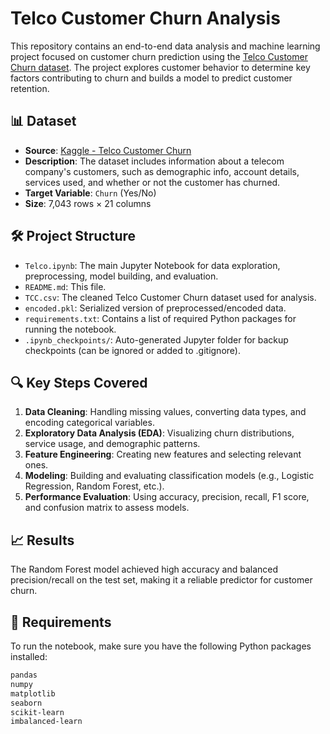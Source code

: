# Telco Customer Churn Analysis

This repository contains an end-to-end data analysis and machine learning project focused on customer churn prediction using the [Telco Customer Churn dataset](https://www.kaggle.com/datasets/blastchar/telco-customer-churn). The project explores customer behavior to determine key factors contributing to churn and builds a model to predict customer retention.

## 📊 Dataset

- **Source**: [Kaggle - Telco Customer Churn](https://www.kaggle.com/datasets/blastchar/telco-customer-churn)
- **Description**: The dataset includes information about a telecom company's customers, such as demographic info, account details, services used, and whether or not the customer has churned.
- **Target Variable**: `Churn` (Yes/No)
- **Size**: 7,043 rows × 21 columns

## 🛠️ Project Structure

- `Telco.ipynb`: The main Jupyter Notebook for data exploration, preprocessing, model building, and evaluation.
- `README.md`: This file.
- `TCC.csv`: The cleaned Telco Customer Churn dataset used for analysis.
- `encoded.pkl`: Serialized version of preprocessed/encoded data.
- `requirements.txt`: Contains a list of required Python packages for running the notebook.
- `.ipynb_checkpoints/`: Auto-generated Jupyter folder for backup checkpoints (can be ignored or added to .gitignore).
  

## 🔍 Key Steps Covered

1. **Data Cleaning**: Handling missing values, converting data types, and encoding categorical variables.
2. **Exploratory Data Analysis (EDA)**: Visualizing churn distributions, service usage, and demographic patterns.
3. **Feature Engineering**: Creating new features and selecting relevant ones.
4. **Modeling**: Building and evaluating classification models (e.g., Logistic Regression, Random Forest, etc.).
5. **Performance Evaluation**: Using accuracy, precision, recall, F1 score, and confusion matrix to assess models.

## 📈 Results

The Random Forest model achieved high accuracy and balanced precision/recall on the test set, making it a reliable predictor for customer churn.

## 🧰 Requirements

To run the notebook, make sure you have the following Python packages installed:

```bash
pandas
numpy
matplotlib
seaborn
scikit-learn
imbalanced-learn
